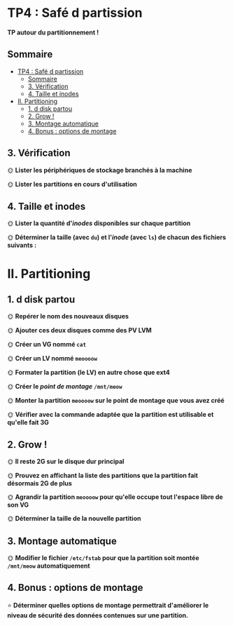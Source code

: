 # TP4 : Safé d partission

**TP autour du partitionnement !**
## Sommaire

- [TP4 : Safé d partission](#tp4--safé-d-partission)
  - [Sommaire](#sommaire)
  - [3. Vérification](#3-vérification)
  - [4. Taille et inodes](#4-taille-et-inodes)
- [II. Partitioning](#ii-partitioning)
  - [1. d disk partou](#1-d-disk-partou)
  - [2. Grow !](#2-grow-)
  - [3. Montage automatique](#3-montage-automatique)
  - [4. Bonus : options de montage](#4-bonus--options-de-montage)

## 3. Vérification

🌞 **Lister les périphériques de stockage branchés à la machine**



🌞 **Lister les partitions en cours d'utilisation**



## 4. Taille et inodes

🌞 **Lister la quantité d'*inodes* disponibles sur chaque partition**


🌞 **Déterminer la taille (avec `du`) et l'*inode* (avec `ls`) de chacun des fichiers suivants :**


# II. Partitioning

## 1. d disk partou


🌞 **Repérer le nom des nouveaux disques**


🌞 **Ajouter ces deux disques comme des PV LVM**

🌞 **Créer un VG nommé `cat`**



🌞 **Créer un LV nommé `meoooow`**



🌞 **Formater la partition (le LV) en autre chose que ext4**


🌞 **Créer le *point de montage* `/mnt/meow`**



🌞 **Monter la partition `meoooow` sur le point de montage que vous avez créé**

🌞 **Vérifier avec la commande adaptée que la partition est utilisable et qu'elle fait 3G**

## 2. Grow !

🌞 **Il reste 2G sur le disque dur principal**



🌞 **Prouvez en affichant la liste des partitions que la partition fait désormais 2G de plus**



🌞 **Agrandir la partition `meoooow` pour qu'elle occupe tout l'espace libre de son VG**

🌞 **Déterminer la taille de la nouvelle partition**



## 3. Montage automatique


🌞 **Modifier le fichier `/etc/fstab` pour que la partition soit montée `/mnt/meow` automatiquement**



## 4. Bonus : options de montage



⭐ **Déterminer quelles options de montage permettrait d'améliorer le niveau de sécurité des données contenues sur une partition.**
